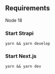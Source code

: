 ## Requirements

Node 18

### Start Strapi

`yarn && yarn develop`

### Start Next.js

`yarn && yarn dev`
